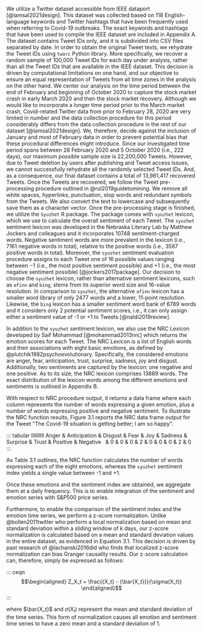 We utilize a Twitter dataset accessible from IEEE dataport
[@lamsal2021design]. This dataset was collected based on 118
English-language keywords and Twitter hashtags that have been frequently
used when referring to Covid-19 outbreaks. The exact keywords and
hashtags that have been used to compile the IEEE dataset are included in
Appendix A. The dataset contains Tweet IDs only, and it is subdivided
into CSV files separated by date. In order to obtain the original Tweet
texts, we rehydrate the Tweet IDs using `twarc` Python library. More
specifically, we recover a random sample of 100,000 Tweet IDs for each
day under analysis, rather than all the Tweet IDs that are available in
the IEEE dataset. This decision is driven by computational limitations
on one hand, and our objective to ensure an equal representation of
Tweets from all time zones in the analysis on the other hand. We center
our analysis on the time period between the end of February and
beginning of October 2020 to capture the stock market crash in early
March 2020 and then the stock market recovery. Although we would like to
incorporate a longer time period prior to the March market crash,
Covid-related Twitter data from prior to February 28, 2020 are very
limited in number and the data collection procedure for this period
considerably differs from the data collection procedure in the rest of
our dataset [@lamsal2021design]. We, therefore, decide against the
inclusion of January and most of February data in order to prevent
potential bias that these procedural differences might introduce. Since
our investigated time period spans between 28 February 2020 and 5
October 2020 (i.e., 222 days), our maximum possible sample size is
22,200,000 Tweets. However, due to Tweet deletion by users after
publishing and Tweet access issues, we cannot successfully rehydrate all
the randomly selected Tweet IDs. And, as a consequence, our final
dataset contains a total of 13,981,417 recovered Tweets. Once the Tweets
are recovered, we follow the Tweet pre-processing procedure outlined in
@rul2019guidetomining. We remove all white spaces, hyperlinks,
punctuation, stop words and redundant symbols from the Tweets. We also
convert the text to lowercase and subsequently save them as a character
vector. Once the pre-processing stage is finished, we utilize the
`Syuzhet` R package. The package comes with `syuzhet` lexicon, which we
use to calculate the overall sentiment of each Tweet. The `syuzhet`
sentiment lexicon was developed in the Nebraska Literary Lab by Matthew
Jockers and colleagues and it incorporates 10748 sentiment-charged
words. Negative sentiment words are more prevalent in the lexicon (i.e.,
7161 negative words in total), relative to the positive words (i.e.,
3587 positive words in total). Moreover, the `syuzhet` sentiment
evaluation procedure assigns to each Tweet one of 16 possible values
ranging between −1 (i.e., the most positive sentiment possible) and +1
(i.e., the most negative sentiment possible) [@jockers2017package]. Our
decision to choose the `syuzhet` lexicon, rather than alternative
sentiment lexicons, such as `afinn` and `bing`, stems from its superior
word size and 16-value resolution. In comparison to `syuzhet`, the
alternative `afinn` lexicon has a smaller word library of only 2477
words and a lower, 11-point resolution. Likewise, the `bing` lexicon has
a smaller sentiment word bank of 6789 words and it considers only 2
potential sentiment scores, i.e., it can only assign either a sentiment
value of -1 or +1 to Tweets [@naldi2019review].

In addition to the `syuzhet` sentiment lexicon, we also use the NRC
Lexicon developed by Saif Mohammad [@mohammad2013nrc] which returns the
emotion scores for each Tweet. The NRC Lexicon is a list of English
words and their associations with eight basic emotions, as defined by
@plutchik1982psychoevolutionary. Specifically, the considered emotions
are anger, fear, anticipation, trust, surprise, sadness, joy and
disgust. Additionally, two sentiments are captured by the lexicon; one
negative and one positive. As to its size, the NRC lexicon comprises
13889 words. The exact distribution of the lexicon words among the
different emotions and sentiments is outlined in Appendix B.

With respect to NRC procedure output, it returns a data frame where each
column represents the number of words expressing a given emotion, plus a
number of words expressing positive and negative sentiment. To
illustrate the NRC function results, Figure 3.1 reports the NRC data
frame output for the Tweet "The Covid-19 situation is getting better; I
am so happy".

::: tabular
llllllllll Anger & Anticipation & Disgust & Fear & Joy & Sadness &
Surprise & Trust & Positive & Negative   & 0 & 0 & 0 & 2 & 0 & 0 & 0 & 2
& 0\
:::

As Table 3.1 outlines, the NRC function calculates the number of words
expressing each of the eight emotions, whereas the `syuzhet` sentiment
index yields a single value between -1 and +1.

Once these emotions and the sentiment index are obtained, we aggregate
them at a daily frequency. This is to enable integration of the
sentiment and emotion series with S&P500 price series.

Furthermore, to enable the comparison of the sentiment index and the
emotion time series, we perform a z-score normalization. Unlike
@bollen2011twitter who perform a local normalization based on mean and
standard deviation within a sliding window of k days, our z-score
normalization is calculated based on a mean and standard deviation
values in the entire dataset, as evidenced in Equation 3.1. This
decision is driven by past research of @lachanski2016did who finds that
localized z-score normalization can bias Granger causality results. Our
z-score calculation can, therefore, simply be expressed as follows:

::: ceqn
$$\begin{aligned}
Z_X_t = \frac{{X_t} - {\bar{X_t}}}{\sigma(X_t)}
\end{aligned}$$
:::

where $\bar{X_t}$ and $\sigma(X_t)$ represent the mean and standard
deviation of the time series. This form of normalization causes all
emotion and sentiment time series to have a zero mean and a standard
deviation of 1.

